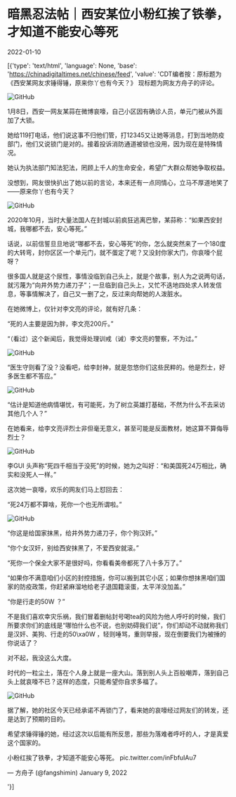 # 暗黑忍法帖｜西安某位小粉红挨了铁拳，才知道不能安心等死

2022-01-10

[{'type': 'text/html', 'language': None, 'base': 'https://chinadigitaltimes.net/chinese/feed', 'value': 'CDT编者按：原标题为《西安某网友求锤得锤，原来你丫也有今天？》  现标题为网友方舟子的评论。

![GitHub](https://chinadigitaltimes.net/chinese/files/2022/01/image-1641795783793.png)

1月8日，西安一网友某蒜在微博哀嚎，自己小区因有确诊人员，单元门被从外面加了大锁。

她给119打电话，他们说这事不归他们管，打12345又让她等消息，打到当地防疫部门，他们又说锁门是对的。接着投诉消防通道被锁也没用，因为现在是特殊情况。

她认为执法部门知法犯法，罔顾上千人的生命安全，希望广大群众帮她争取权益。

没想到，网友很快扒出了她以前的言论，本来还有一点同情心，立马不厚道地笑了——原来你丫也有今天？

![GitHub](https://chinadigitaltimes.net/chinese/files/2022/01/image-1641795810676.png)

2020年10月，当时大量法国人在封城以前疯狂逃离巴黎，某蒜称：“如果西安封城，我哪都不去，安心等死。”

话说，以前信誓旦旦地说“哪都不去，安心等死”的你，怎么就突然来了一个180度的大转弯，封你区区一个单元门，就不蛋定了呢？又没封你家大门，你哀嚎个屁呀？

很多国人就是这个尿性，事情没临到自己头上，就是个故事，别人为之说两句话，就污蔑为“向井外势力递刀子”；一旦临到自己头上，又忙不迭地四处求人转发信息，等事情解决了，自己又一删了之，反过来向帮她的人泼脏水。

在她微博上，仅针对李文亮的评论，就有好几条：

“死的人主要是因为胖，李文亮200斤。”

“（看过）这个新闻后，我觉得处理训戒（诫）李文亮的警察，不为过。”

![GitHub](https://chinadigitaltimes.net/chinese/files/2022/01/image-1641795844719.png)

“医生守则看了没？没看吧，给李封神，就是忽悠你们这些民粹的。他是烈士，好多医生都不答应。”

![GitHub](https://chinadigitaltimes.net/chinese/files/2022/01/image-1641795861599.png)

“估计是知道他病情堪忧，有可能死，为了树立英雄打基础，不然为什么不去采访其他几个人？”

在她看来，给李文亮评烈士非但毫无意义，甚至可能是反面教材，她这算不算侮辱烈士？

![GitHub](https://chinadigitaltimes.net/chinese/files/2022/01/image-1641795884872.png)

李GUI 头声称“死四千相当于没死”的时候，她为之叫好：“和美国死24万相比，确实和没死人一样。”



这次她一哀嚎，欢乐的网友们马上怼回去：

“死24万都不算啥，死你一个也无所谓啦。”

![GitHub](https://chinadigitaltimes.net/chinese/files/2022/01/image-1641795906660.png)

“你这是给国家抹黑，给井外势力递刀子，你个狗汉奸。”

“你个女汉奸，别给西安抹黑了，不爱西安就滚。”

“死你一个保全大家不是很好吗，你看看美帝都死了八十多万了。”

“如果你不满意咱们小区的封控措施，你可以搬到其它小区；如果你想抹黑咱们国家的防疫政策，你赶紧麻溜地给老子退国籍滚蛋，太平洋没加盖。”

“你是行走的50W ？”

不是我们喜欢幸灾乐祸，我们冒着删帖封号喝tea的风险为他人呼吁的时候，我们所要求你们的底线是“哪怕什么也不说，也别妨碍我们说”，你们却动不动就称我们是汉奸、美狗、行走的50\xa0W ，轻则唾骂，重则举报，现在倒要我们为被捶的你说话了？

对不起，我没这么大度。

时代的一粒尘土，落在个人身上就是一座大山。落到别人头上百般嘲弄，落到自己头上就哀嚎不已？这样的态度，只能希望你自求多福了。

![GitHub](https://chinadigitaltimes.net/chinese/files/2022/01/post-675595-61dbd1c1a2e73.)

据了解，她的社区今天已经承诺不再锁门了，看来她的哀嚎经过网友们的转发，还是达到了预期的目的。

希望求锤得锤的她，经过这次以后能有所反思，那些为落难者呼吁的人，才是真爱这个国家的。



小粉红挨了铁拳，才知道不能安心等死。 pic.twitter.com/inFbfuIAu7

&mdash; 方舟子 (@fangshimin) January 9, 2022

'}]